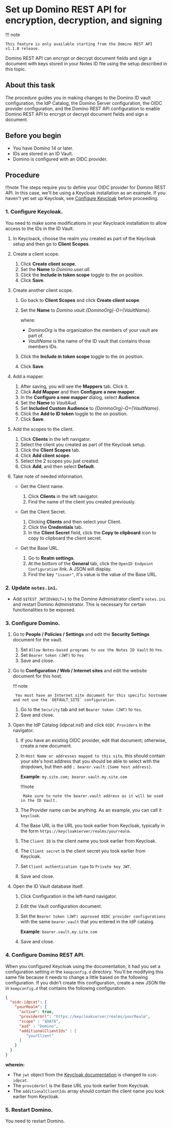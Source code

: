 # Set up Domino REST API for encryption, decryption, and signing

!!! note

    This feature is only available starting from the Domino REST API v1.1.0 release.

Domino REST API can encrypt or decrypt document fields and sign a document with keys stored in your Notes ID file using the setup described in this topic.

## About this task

The procedure guides you in making changes to the Domino ID vault configuration, the IdP Catalog, the Domino Server configuration, the OIDC provider configuration, and the Domino REST API configuration to enable Domino REST API to encrypt or decrypt document fields and sign a document.

## Before you begin

- You have Domino 14 or later.
- IDs are stored in an ID Vault.
- Domino is configured with an OIDC provider.

## Procedure
  
!!!note
    The steps require you to define your OIDC provider for Domino REST API. In this case, we'll be using a Keycloak installation as an example. If you haven't yet set up Keycloak, see [Configure Keycloak](../IdP/configuringKeycloak.md) before proceeding.

### 1. Configure Keycloak.

You need to make some modifications in your Keycloack installation to allow access to the IDs in the ID Vault.

1. In Keycloack, choose the realm you created as part of the Keycloak setup and then go to **Client Scopes**.
2. Create a client scope.

    1. Click **Create client scope**.
    2. Set the **Name** to *Domino.user.all*.
    3. Click the **Include in token scope** toggle to the on position.
    4. Click **Save**.

3. Create another client scope.

    1. Go back to **Client Scopes** and click **Create client scope**.
    2. Set the **Name** to *Domino.vault.{DominoOrg}-O={VaultName}*.

        where:
        - *DominoOrg* is the organization the members of your vault are part of.
        - *VaultName* is the name of the ID vault that contains those members IDs.  

    3. Click the **Include in token scope** toggle to the on position.
    4. Click **Save**.

4. Add a mapper.

    1. After saving, you will see the **Mappers** tab. Click it.
    2. Click **Add Mapper** and then **Configure a new mapper**.
    3. In the **Configure a new mapper** dialog, select **Audience**.
    4. Set the **Name** to *VaultAud*.
    5. Set **Included Custom Audience** to *{DominoOrg}-O={VaultName}*.
    6. Click the **Add to ID token** toggle to the on position.
    7. Click **Save**.

5. Add the scopes to the client.

    1. Click **Clients** in the left navigator.
    2. Select the client you created as part of the Keycloak setup.
    3. Click the **Client Scopes** tab.
    4. Click **Add client scope**.
    5. Select the 2 scopes you just created.
    6. Click **Add**, and then select **Default**.

6. Take note of needed information.

    - Get the Client name.

        1. Click **Clients** in the left navigator.
        2. Find the name of the client you created previously.

    - Get the Client Secret.

        1. Clicking **Clients** and then select your Client.
        2. Click the **Credentials** tab. 
        3. In the **Client Secret** field, click the **Copy to clipboard** icon to copy to clipboard the client secret.

    - Get the Base URL.

        1. Go to **Realm settings**.
        2. At the bottom of the **General** tab, click the `OpenID Endpoint Configuration` link. A JSON will display.
        3. Find the key `"issuer"`, it's value is the value of the Base URL.  

### 2. Update `notes.ini`.

- Add `$$TEST_JWTIDVAULT=1` to the Domino Administrator client's `notes.ini` and restart Domino Administrator. This is necessary for certain functionalities to be exposed.

### 3. Configure Domino.

1. Go to **People / Policies / Settings** and edit the **Security Settings** document for the vault.  
  
    1. Set `Allow Notes-based programs to use the Notes ID Vault` to `Yes`.
    2. Set `Bearer token (JWT)` to `Yes`
    3. Save and close.

2. Go to **Configuration / Web / Internet sites** and edit the website document for this host.
  
    !!! note

        You must have an Internet site document for this specific hostname and not use the `DEFAULT_SITE` configuration.
  
    1. Go to the `Security` tab and set `Bearer token (JWT)` to `Yes`.
    2. Save and close.

3. Open the IdP Catalog (idpcat.nsf) and click `OIDC Providers` in the navigator.

    1. If you have an existing OIDC provider, edit that document; otherwise, create a new document.
    2. In `Host Name or addresses mapped to this site`, this should contain your site's host address that you should be able to select with the dropdown, but then add `; bearer.vault.{Same host address}`.

        **Example**: `my.site.com; bearer.vault.my.site.com`  

        !!!note

            Make sure to note the bearer.vault address as it will be used in the ID Vault.
  
    3. The Provider name can be anything. As an example, you can call it `keycloak`.
    4. The Base URL is the URL you took earlier from Keycloak, typically in the form `https://keycloakserver/realms/yourrealm`.
    5. The `Client ID` is the client name you took earlier from Keycloak.
    6. The `Client secret` is the client secret you took earlier from Keycloak.
    7. Set `Client authentication type` to `Private key JWT`.
    8. Save and close.

4. Open the ID Vault database itself.

    1. Click Configuration in the left-hand navigator.
    2. Edit the Vault configuration document.
    3. Set the `Bearer token (JWT) approved OIDC provider configurations` with the same `bearer.vault` that you entered in the IdP catalog.

        **Example**: `bearer.vault.my.site.com`

    4. Save and close.
  
### 4. Configure Domino REST API.

When you configured Keycloak using the documentation, it had you set a configuration setting in the `keepconfig.d` directory. You'll be modifying this same file because it needs to change a little based on the following configuration. If you didn't create this configuration, create a new JSON file in `keepconfig.d` that contains the following configuration.

```json
{
  "oidc-idpcat": {
    "yourRealm": {
      "active": true,
      "providerUrl": "https://keycloakserver/realms/yourRealm",
      "scope" : "$DATA",
      "aud" : "Domino",
      "additionalClientIds" : [
         "yourClient"
      ]
    }
  }
}
```

**wherein:**

- The `jwt` object from the [Keycloak documentation](../IdP/configuringKeycloak.md) is changed to `oidc-idpcat`.
- The `providerUrl` is the Base URL you took earlier from Keycloak.
- The `additionalClientIds` array should contain the client name you took earlier from Keycloak.

### 5. Restart Domino.

You need to restart Domino.
